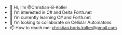 - 👋 Hi, I’m @Christian-B-Koller
- 👀 I’m interested in C# and Delta Forth.net
- 🌱 I’m currently learning C# and Forth.net
- 💞️ I’m looking to collaborate on Cellular Automatons
- 📫 How to reach me: christian.boris.koller@gmail.com

<!---
Christian-B-Koller/Christian-B-Koller is a ✨ special ✨ repository because its `README.md` (this file) appears on your GitHub profile.
You can click the Preview link to take a look at your changes.
--->
